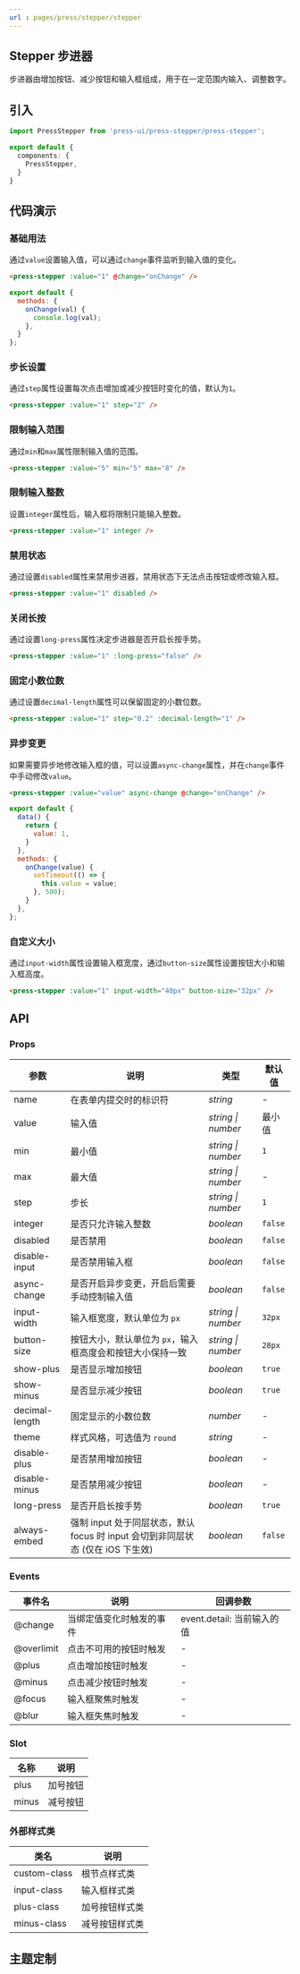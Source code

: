 ```yaml
---
url : pages/press/stepper/stepper
---
```


## Stepper 步进器

步进器由增加按钮、减少按钮和输入框组成，用于在一定范围内输入、调整数字。

## 引入

```ts
import PressStepper from 'press-ui/press-stepper/press-stepper';

export default {
  components: {
    PressStepper,
  }
}
```

## 代码演示

### 基础用法

通过`value`设置输入值，可以通过`change`事件监听到输入值的变化。

```html
<press-stepper :value="1" @change="onChange" />
```

```js
export default {
  methods: {
    onChange(val) {
      console.log(val);
    },
  }
};
```

### 步长设置

通过`step`属性设置每次点击增加或减少按钮时变化的值，默认为`1`。

```html
<press-stepper :value="1" step="2" />
```

### 限制输入范围

通过`min`和`max`属性限制输入值的范围。

```html
<press-stepper :value="5" min="5" max="8" />
```

### 限制输入整数

设置`integer`属性后，输入框将限制只能输入整数。

```html
<press-stepper :value="1" integer />
```

### 禁用状态

通过设置`disabled`属性来禁用步进器，禁用状态下无法点击按钮或修改输入框。

```html
<press-stepper :value="1" disabled />
```

### 关闭长按

通过设置`long-press`属性决定步进器是否开启长按手势。

```html
<press-stepper :value="1" :long-press="false" />
```

### 固定小数位数

通过设置`decimal-length`属性可以保留固定的小数位数。

```html
<press-stepper :value="1" step="0.2" :decimal-length="1" />
```

### 异步变更

如果需要异步地修改输入框的值，可以设置`async-change`属性，并在`change`事件中手动修改`value`。

```html
<press-stepper :value="value" async-change @change="onChange" />
```

```js
export default {
  data() {
    return {
      value: 1,
    }
  },
  methods: {
    onChange(value) {
      setTimeout(() => {
        this.value = value;
      }, 500);
    }
  },
};
```

### 自定义大小

通过`input-width`属性设置输入框宽度，通过`button-size`属性设置按钮大小和输入框高度。

```html
<press-stepper :value="1" input-width="40px" button-size="32px" />
```

## API

### Props

| 参数           | 说明                                                                            | 类型               | 默认值  |
| -------------- | ------------------------------------------------------------------------------- | ------------------ | ------- |
| name           | 在表单内提交时的标识符                                                          | _string_           | -       |
| value          | 输入值                                                                          | _string \| number_ | 最小值  |
| min            | 最小值                                                                          | _string \| number_ | `1`     |
| max            | 最大值                                                                          | _string \| number_ | -       |
| step           | 步长                                                                            | _string \| number_ | `1`     |
| integer        | 是否只允许输入整数                                                              | _boolean_          | `false` |
| disabled       | 是否禁用                                                                        | _boolean_          | `false` |
| disable-input  | 是否禁用输入框                                                                  | _boolean_          | `false` |
| async-change   | 是否开启异步变更，开启后需要手动控制输入值                                      | _boolean_          | `false` |
| input-width    | 输入框宽度，默认单位为 `px`                                                     | _string \| number_ | `32px`  |
| button-size    | 按钮大小，默认单位为 `px`，输入框高度会和按钮大小保持一致                       | _string \| number_ | `28px`  |
| show-plus      | 是否显示增加按钮                                                                | _boolean_          | `true`  |
| show-minus     | 是否显示减少按钮                                                                | _boolean_          | `true`  |
| decimal-length | 固定显示的小数位数                                                              | _number_           | -       |
| theme          | 样式风格，可选值为 `round`                                                      | _string_           | -       |
| disable-plus   | 是否禁用增加按钮                                                                | _boolean_          | -       |
| disable-minus  | 是否禁用减少按钮                                                                | _boolean_          | -       |
| long-press     | 是否开启长按手势                                                                | _boolean_          | `true`  |
| always-embed   | 强制 input 处于同层状态，默认 focus 时 input 会切到非同层状态 (仅在 iOS 下生效) | _boolean_          | `false` |

### Events

| 事件名     | 说明                     | 回调参数                   |
| ---------- | ------------------------ | -------------------------- |
| @change    | 当绑定值变化时触发的事件 | event.detail: 当前输入的值 |
| @overlimit | 点击不可用的按钮时触发   | -                          |
| @plus      | 点击增加按钮时触发       | -                          |
| @minus     | 点击减少按钮时触发       | -                          |
| @focus     | 输入框聚焦时触发         | -                          |
| @blur      | 输入框失焦时触发         | -                          |

### Slot

| 名称  | 说明     |
| ----- | -------- |
| plus  | 加号按钮 |
| minus | 减号按钮 |

### 外部样式类

| 类名         | 说明           |
| ------------ | -------------- |
| custom-class | 根节点样式类   |
| input-class  | 输入框样式类   |
| plus-class   | 加号按钮样式类 |
| minus-class  | 减号按钮样式类 |

## 主题定制

<theme-config />